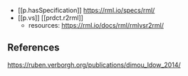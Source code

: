 


- [[p.hasSpecification]] https://rml.io/specs/rml/
- [[p.vs]] [[prdct.r2rml]]
  - resources:  https://rml.io/docs/rml/rmlvsr2rml/

## References

https://ruben.verborgh.org/publications/dimou_ldow_2014/